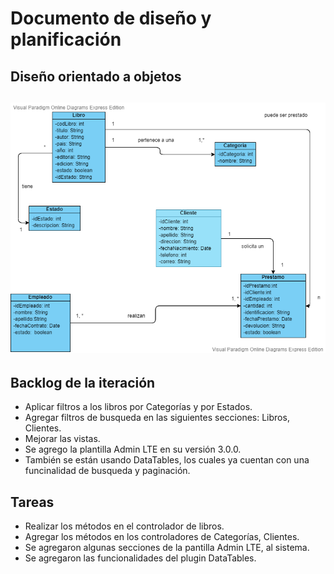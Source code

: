 # Documento de diseño y planificación

## Diseño orientado a objetos

![Diagrama](/figuras/Modelo%20de%20Dominio%20Biblioteca3.vpd.png)
---

## Backlog de la iteración

- Aplicar filtros a los libros por Categorías y por Estados.
- Agregar filtros de busqueda en las siguientes secciones: Libros, Clientes.
- Mejorar las vistas.
- Se agrego la plantilla Admin LTE en su versión 3.0.0.
- También se están usando DataTables, los cuales ya cuentan con una funcinalidad de busqueda y paginación.



## Tareas

- Realizar los métodos en el controlador de libros.
- Agregar los métodos en los controladores de Categorías, Clientes.
- Se agregaron algunas secciones de la pantilla Admin LTE, al sistema.
- Se agregaron las funcionalidades del plugin DataTables.

